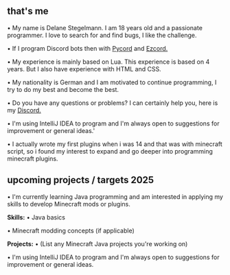 ## that's me
•  My name is Delane Stegelmann. I am 18 years old and a passionate programmer. I love to search for and find bugs, I like the challenge.

• If I program Discord bots then with [Pycord](https://docs.pycord.dev/en/stable/index.html) and [Ezcord.](https://ezcord.readthedocs.io/en/latest/)

• My experience is mainly based on Lua. This experience is based on 4 years. But I also have experience with HTML and CSS.

• My nationality is German and I am motivated to continue programming, I try to do my best and become the best.

• Do you have any questions or problems? I can certainly help you, here is my [Discord.](https://discord.com/users/314014663526318080)

• I'm using IntelliJ IDEA to program and I'm always open to suggestions for improvement or general ideas.'

• I actually wrote my first plugins when i was 14 and that was with minecraft script, so i found my interest to expand and go deeper into programming minecraft plugins.

## upcoming projects / targets 2025

• I'm currently learning Java programming and am interested in applying my skills to develop Minecraft mods or plugins.

**Skills:**
• Java basics

• Minecraft modding concepts (if applicable)

**Projects:**
• (List any Minecraft Java projects you're working on)

• I'm using IntelliJ IDEA to program and I'm always open to suggestions for improvement or general ideas.
